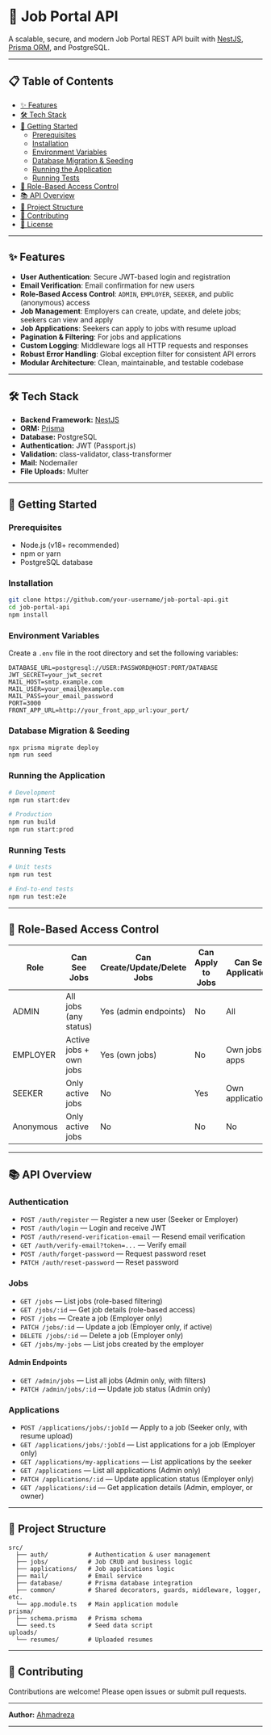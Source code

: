 # 🚀 Job Portal API

A scalable, secure, and modern Job Portal REST API built with [NestJS](https://nestjs.com/), [Prisma ORM](https://www.prisma.io/), and PostgreSQL.

---

## 📋 Table of Contents

- [✨ Features](#-features)
- [🛠️ Tech Stack](#-tech-stack)
- [🚀 Getting Started](#-getting-started)
  - [Prerequisites](#prerequisites)
  - [Installation](#installation)
  - [Environment Variables](#environment-variables)
  - [Database Migration & Seeding](#database-migration--seeding)
  - [Running the Application](#running-the-application)
  - [Running Tests](#running-tests)
- [🔐 Role-Based Access Control](#-role-based-access-control)
- [📚 API Overview](#-api-overview)
- [📁 Project Structure](#-project-structure)
- [🤝 Contributing](#-contributing)
- [📝 License](#-license)

---

## ✨ Features

- **User Authentication**: Secure JWT-based login and registration
- **Email Verification**: Email confirmation for new users
- **Role-Based Access Control**: `ADMIN`, `EMPLOYER`, `SEEKER`, and public (anonymous) access
- **Job Management**: Employers can create, update, and delete jobs; seekers can view and apply
- **Job Applications**: Seekers can apply to jobs with resume upload
- **Pagination & Filtering**: For jobs and applications
- **Custom Logging**: Middleware logs all HTTP requests and responses
- **Robust Error Handling**: Global exception filter for consistent API errors
- **Modular Architecture**: Clean, maintainable, and testable codebase

---

## 🛠️ Tech Stack

- **Backend Framework:** [NestJS](https://nestjs.com/)
- **ORM:** [Prisma](https://www.prisma.io/)
- **Database:** PostgreSQL
- **Authentication:** JWT (Passport.js)
- **Validation:** class-validator, class-transformer
- **Mail:** Nodemailer
- **File Uploads:** Multer

---

## 🚀 Getting Started

### Prerequisites

- Node.js (v18+ recommended)
- npm or yarn
- PostgreSQL database

### Installation

```bash
git clone https://github.com/your-username/job-portal-api.git
cd job-portal-api
npm install
```

### Environment Variables

Create a `.env` file in the root directory and set the following variables:

```env
DATABASE_URL=postgresql://USER:PASSWORD@HOST:PORT/DATABASE
JWT_SECRET=your_jwt_secret
MAIL_HOST=smtp.example.com
MAIL_USER=your_email@example.com
MAIL_PASS=your_email_password
PORT=3000
FRONT_APP_URL=http://your_front_app_url:your_port/
```

### Database Migration & Seeding

```bash
npx prisma migrate deploy
npm run seed
```

### Running the Application

```bash
# Development
npm run start:dev

# Production
npm run build
npm run start:prod
```

### Running Tests

```bash
# Unit tests
npm run test

# End-to-end tests
npm run test:e2e
```

---

## 🔐 Role-Based Access Control

| Role      | Can See Jobs                | Can Create/Update/Delete Jobs | Can Apply to Jobs | Can See Applications |
|-----------|----------------------------|-------------------------------|-------------------|---------------------|
| ADMIN     | All jobs (any status)       | Yes (admin endpoints)         | No                | All                 |
| EMPLOYER  | Active jobs + own jobs      | Yes (own jobs)                | No                | Own jobs' apps      |
| SEEKER    | Only active jobs            | No                            | Yes               | Own applications    |
| Anonymous | Only active jobs            | No                            | No                | No                  |

---

## 📚 API Overview

### Authentication

- `POST /auth/register` — Register a new user (Seeker or Employer)
- `POST /auth/login` — Login and receive JWT
- `POST /auth/resend-verification-email` — Resend email verification
- `GET /auth/verify-email?token=...` — Verify email
- `POST /auth/forget-password` — Request password reset
- `PATCH /auth/reset-password` — Reset password

### Jobs

- `GET /jobs` — List jobs (role-based filtering)
- `GET /jobs/:id` — Get job details (role-based access)
- `POST /jobs` — Create a job (Employer only)
- `PATCH /jobs/:id` — Update a job (Employer only, if active)
- `DELETE /jobs/:id` — Delete a job (Employer only)
- `GET /jobs/my-jobs` — List jobs created by the employer

#### Admin Endpoints

- `GET /admin/jobs` — List all jobs (Admin only, with filters)
- `PATCH /admin/jobs/:id` — Update job status (Admin only)

### Applications

- `POST /applications/jobs/:jobId` — Apply to a job (Seeker only, with resume upload)
- `GET /applications/jobs/:jobId` — List applications for a job (Employer only)
- `GET /applications/my-applications` — List applications by the seeker
- `GET /applications` — List all applications (Admin only)
- `PATCH /applications/:id` — Update application status (Employer only)
- `GET /applications/:id` — Get application details (Admin, employer, or owner)

---

## 📁 Project Structure

```
src/
  ├── auth/           # Authentication & user management
  ├── jobs/           # Job CRUD and business logic
  ├── applications/   # Job applications logic
  ├── mail/           # Email service
  ├── database/       # Prisma database integration
  ├── common/         # Shared decorators, guards, middleware, logger, etc.
  └── app.module.ts   # Main application module
prisma/
  ├── schema.prisma   # Prisma schema
  └── seed.ts         # Seed data script
uploads/
  └── resumes/        # Uploaded resumes
```

---

## 🤝 Contributing

Contributions are welcome! Please open issues or submit pull requests.

---

**Author:** [Ahmadreza](https://github.com/vhmvdrezv)

---

